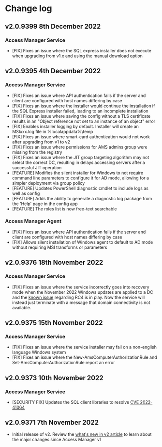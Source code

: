 # Change log

## v2.0.9399 8th December 2022
### Access Manager Service
- [FIX] Fixes an issue where the SQL express installer does not execute when upgrading from v1.x and using the manual download option

## v2.0.9395 4th December 2022
### Access Manager Service
- [FIX] Fixes an issue where API authentication fails if the server and client are configured with host names differing by case
- [FIX] Fixes an issue where the installer would continue the installation if the SQL Express installer failed, leading to an incomplete installation
- [FIX] Fixes an issue where saving the config without a TLS certificate results in an "Object reference not set to an instance of an object" error
- [FIX] Enables installer logging by default. Installer will create an MSIxxx.log file in %localappdata%\temp
- [FIX] Fixes an issue where smart-card authentication would not work after upgrading from v1 to v2
- [FIX] Fixes an issue where permissions for AMS admins group were missing from the registry
- [FIX] Fixes an issue where the JIT group targeting algorithm may not select the correct DC, resulting in delays accessing servers after a successful JIT operation
- [FEATURE] Modifies the silent installer for Windows to not require command line parameters to configure it for AD mode, allowing for a simpler deployment via group policy
- [FEATURE] Updates PowerShell diagnostic cmdlet to include logs as well as config
- [FEATURE] Adds the ability to generate a diagnostic log package from the 'Help' page in the config app
- [FEATURE] The roles list is now free-text searchable

### Access Manager Agent
- [FIX] Fixes an issue where API authentication fails if the server and client are configured with host names differing by case
- [FIX] Allows silent installation of Windows agent to default to AD mode without requiring MSI transforms or parameters

## v2.0.9376 18th November 2022
### Access Manager Service
- [FIX] Fixes an issue where the service incorrectly goes into recovery mode when the November 2022 Windows updates are applied to a DC and the [known issue](https://support.microsoft.com/en-us/topic/kb5021131-how-to-manage-the-kerberos-protocol-changes-related-to-cve-2022-37966-fd837ac3-cdec-4e76-a6ec-86e67501407d#knownissues5021131) regarding RC4 is in play. Now the service will instead just terminate with a message that domain connectivity is not available.

## v2.0.9375 15th November 2022
### Access Manager Service
- [FIX] Fixes an issue where the service installer may fail on a non-english language Windows system
- [FIX] Fixes an issue where the New-AmsComputerAuthorizationRule and Set-AmsComputerAuthorizationRule report an error

## v2.0.9373 10th November 2022
### Access Manager Service
- [SECURITY FIX] Updates the SQL client libraries to resolve [CVE 2022-41064](https://github.com/dotnet/announcements/issues/239)

## v2.0.9371 7th November 2022
- Initial release of v2. Review the [what's new in v2 article](./whats-new.md) to learn about the major changes since Access Manager v1
